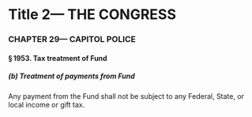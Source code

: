 
# Title 2— THE CONGRESS
### CHAPTER 29— CAPITOL POLICE
#### § 1953. Tax treatment of Fund
##### (b) Treatment of payments from Fund

Any payment from the Fund shall not be subject to any Federal, State, or local income or gift tax.
